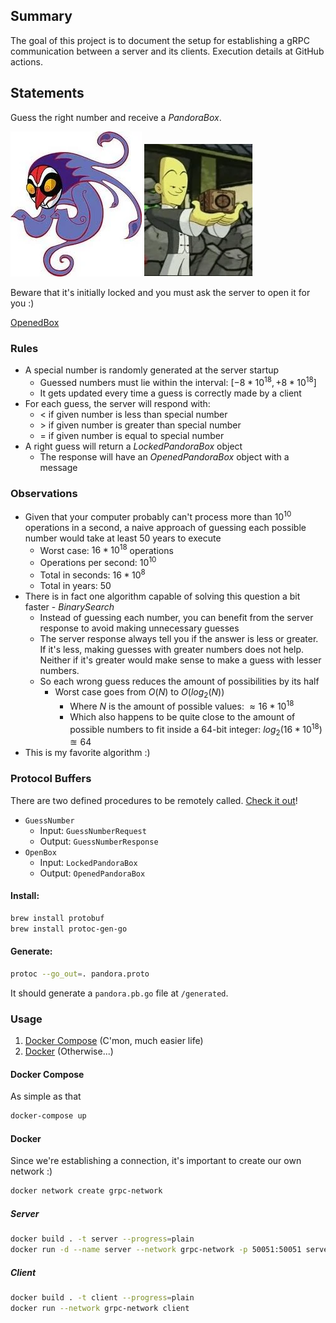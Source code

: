 ## Summary

The goal of this project is to document the setup for establishing a gRPC communication between a server and its clients. Execution details at GitHub actions.

## Statements

Guess the right number and receive a $PandoraBox$.

![Wuya](images/wuya.webp) ![Pandora box](images/pandora.webp)

Beware that it's initially locked and you must ask the server to open it for you :)

[OpenedBox](images/opened.jpg)

### Rules

- A special number is randomly generated at the server startup
  - Guessed numbers must lie within the interval: $[-8 * 10^{18}, +8 * 10^{18}]$
  - It gets updated every time a guess is correctly made by a client
- For each guess, the server will respond with:
  - $<$ if given number is less than special number
  - $>$ if given number is greater than special number
  - $=$ if given number is equal to special number
- A right guess will return a $LockedPandoraBox$ object
  - The response will have an $OpenedPandoraBox$ object with a message

### Observations

- Given that your computer probably can't process more than $10^{10}$ operations in a second, a naive approach of guessing each possible number would take at least $50$ years to execute
  - Worst case: $16 * 10^{18}$ operations
  - Operations per second: $10^{10}$
  - Total in seconds: $16*10^{8}$
  - Total in years: $50$
- There is in fact one algorithm capable of solving this question a bit faster - $BinarySearch$
  - Instead of guessing each number, you can benefit from the server response to avoid making unnecessary guesses
  - The server response always tell you if the answer is less or greater. If it's less, making guesses with greater numbers does not help. Neither if it's greater would make sense to make a guess with lesser numbers.
  - So each wrong guess reduces the amount of possibilities by its half
    - Worst case goes from $O(N)$ to $O(log_2(N))$
      - Where $N$ is the amount of possible values: $\approx 16 * 10^{18}$
      - Which also happens to be quite close to the amount of possible numbers to fit inside a 64-bit integer: $log_2(16 * 10^{18}) \approxeq 64$
- This is my favorite algorithm :)

### Protocol Buffers

There are two defined procedures to be remotely called. [Check it out](/proto/pandora.proto)!

- `GuessNumber`
  - Input: `GuessNumberRequest`
  - Output: `GuessNumberResponse`
- `OpenBox`
  - Input: `LockedPandoraBox`
  - Output: `OpenedPandoraBox`

#### Install:

```bash
brew install protobuf
brew install protoc-gen-go
```

#### Generate:

```bash
protoc --go_out=. pandora.proto
```

It should generate a `pandora.pb.go` file at `/generated`.

### Usage

1. [Docker Compose](#docker-compose) (C'mon, much easier life)
2. [Docker](#docker) (Otherwise...)

#### Docker Compose

As simple as that

```bash
docker-compose up
```

#### Docker

Since we're establishing a connection, it's important to create our own network :)

```bash
docker network create grpc-network
```

##### Server

```bash
docker build . -t server --progress=plain
docker run -d --name server --network grpc-network -p 50051:50051 server
```

##### Client

```bash
docker build . -t client --progress=plain
docker run --network grpc-network client
```
